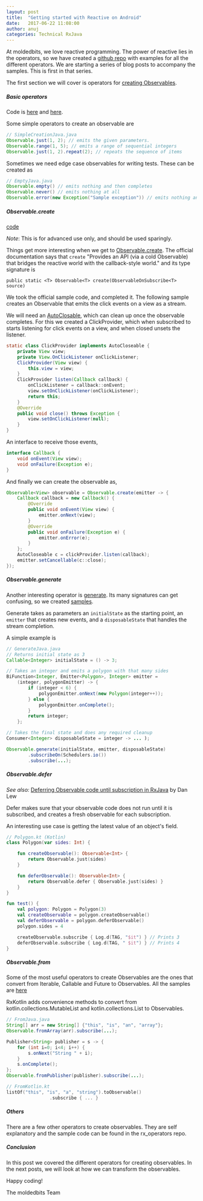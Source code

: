 ```yaml
---
layout: post
title:  "Getting started with Reactive on Android"
date:   2017-06-22 11:08:00
author: anuj
categories: Technical RxJava
---
```


At moldedbits, we love reactive programming. The power of reactive lies in the operators, so we have created a [github repo][rx_operators] with examples for all the different operators. We are starting a series of blog posts to accompany the samples. This is first in that series.

The first section we will cover is operators for [creating Observables][creating-obserables].

##### Basic operators

Code is [here][simple] and [here][empty].

Some simple operators to create an observable are

```Java
// SimpleCreationJava.java
Observable.just(1, 2); // emits the given parameters.
Observable.range(1, 5); // emits a range of sequential integers
Observable.just(1, 2).repeat(2); // repeats the sequence of items
```

Sometimes we need edge case observables for writing tests. These can be created as

```Java
// EmptyJava.java
Observable.empty() // emits nothing and then completes
Observable.never() // emits nothing at all
Observable.error(new Exception("Sample exception")) // emits nothing and signals an error
```

##### Observable.create

[code][create-sample]

_Note_: This is for advanced use only, and should be used sparingly.

Things get more interesting when we get to [Observable.create][create]. The official documentation says that `create` "Provides an API (via a cold Observable) that bridges the reactive world with the callback-style world." and its type signature is

`public static <T> Observable<T> create(ObservableOnSubscribe<T> source)`

We took the official sample code, and completed it. The following sample creates an Observable that emits the click events on a view as a stream.

We will need an [AutoClosable][auto-closable], which can clean up once the observable completes. For this we created a ClickProvider, which when subscribed to starts listening for click events on a view, and when closed unsets the listener.

```Java
static class ClickProvider implements AutoCloseable {
    private View view;
    private View.OnClickListener onClickListener;
    ClickProvider(View view) {
        this.view = view;
    }
    ClickProvider listen(Callback callback) {
        onClickListener = callback::onEvent;
        view.setOnClickListener(onClickListener);
        return this;
    }
    @Override
    public void close() throws Exception {
        view.setOnClickListener(null);
    }
}
```

An interface to receive those events,

```Java
interface Callback {
    void onEvent(View view);
    void onFailure(Exception e);
}
```

And finally we can create the observable as,

```Java
Observable<View> observable = Observable.create(emitter -> {
    Callback callback = new Callback() {
        @Override
        public void onEvent(View view) {
            emitter.onNext(view);
        }
        @Override
        public void onFailure(Exception e) {
            emitter.onError(e);
        }
    };
    AutoCloseable c = clickProvider.listen(callback);
    emitter.setCancellable(c::close);
});
```

##### Observable.generate

Another interesting operator is [generate][generate-javadoc]. Its many signatures can get confusing, so we created [samples][generate-sample].

Generate takes as parameters an `initialState` as the starting point, an `emitter` that creates new events, and a `disposableState` that handles the stream completion.

A simple example is

```Java
// GenerateJava.java
// Returns initial state as 3
Callable<Integer> initialState = () -> 3;

// Takes an integer and emits a polygon with that many sides
BiFunction<Integer, Emitter<Polygon>, Integer> emitter =
    (integer, polygonEmitter) -> {
        if (integer < 6) {
            polygonEmitter.onNext(new Polygon(integer++));
        } else {
            polygonEmitter.onComplete();
        }
        return integer;
    };

// Takes the final state and does any required cleanup
Consumer<Integer> disposableState = integer -> ... );

Observable.generate(initialState, emitter, disposableState)
        .subscribeOn(Schedulers.io())
        .subscribe(...);
```

##### Observable.defer

_See also:_ [Deferring Observable code until subscription in RxJava][dan-defer] by Dan Lew

Defer makes sure that your observable code does not run until it is subscribed, and creates a fresh observable for each subscription.

An interesting use case is getting the latest value of an object's field.

```Kotlin
// Polygon.kt (Kotlin)
class Polygon(var sides: Int) {

    fun createObservable(): Observable<Int> {
        return Observable.just(sides)
    }

    fun deferObservable(): Observable<Int> {
        return Observable.defer { Observable.just(sides) }
    }
}

fun test() {
    val polygon: Polygon = Polygon(3)
    val createObservable = polygon.createObservable()
    val deferObservable = polygon.deferObservable()
    polygon.sides = 4

    createObservable.subscribe { Log.d(TAG, "$it") } // Prints 3
    deferObservable.subscribe { Log.d(TAG, " $it") } // Prints 4
}
```

##### Observable.from

Some of the most useful operators to create Observables are the ones that convert from Iterable, Callable and Future to Observables. All the samples are [here][from-samples]

RxKotlin adds convenience methods to convert from kotlin.collections.MutableList and kotlin.collections.List to Observables.

```java
// FromJava.java
String[] arr = new String[] {"this", "is", "an", "array"};
Observable.fromArray(arr).subscribe(...);

Publisher<String> publisher = s -> {
    for (int i=0; i<4; i++) {
        s.onNext("String " + i);
    }
    s.onComplete();
};
Observable.fromPublisher(publisher).subscribe(...);
```

```Kotlin
// FromKotlin.kt
listOf("this", "is", "a", "string").toObservable()
                .subscribe { ... }
```

##### Others

There are a few other operators to create observables. They are self explanatory and the sample code can be found in the rx_operators repo.

##### Conclusion

In this post we covered the different operators for creating observables. In the next posts, we will look at how we can transform the observables.

Happy coding!

The moldedbits Team

[reactive-website]: http://reactivex.io/
[rx_operators]: https://github.com/moldedbits/rx_operators
[creating-obserables]: http://reactivex.io/documentation/operators.html#creating
[create]: http://reactivex.io/documentation/operators/create.html
[auto-closable]: https://docs.oracle.com/javase/8/docs/api/java/lang/AutoCloseable.html
[create-sample]: https://github.com/moldedbits/rx_operators/blob/master/app/src/main/java/com/moldedbits/reactiveoperators/creating/create/CreateJava.java
[generate-sample]: https://github.com/moldedbits/rx_operators/blob/master/app/src/main/java/com/moldedbits/reactiveoperators/creating/create/GenerateJava.java
[generate-javadoc]: http://reactivex.io/RxJava/2.x/javadoc/io/reactivex/Observable.html
[simple]: https://github.com/moldedbits/rx_operators/blob/master/app/src/main/java/com/moldedbits/reactiveoperators/creating/simple
[empty]: https://github.com/moldedbits/rx_operators/blob/master/app/src/main/java/com/moldedbits/reactiveoperators/creating/empty
[dan-defer]: http://blog.danlew.net/2015/07/23/deferring-observable-code-until-subscription-in-rxjava/
[from-samples]: https://github.com/moldedbits/rx_operators/tree/master/app/src/main/java/com/moldedbits/reactiveoperators/creating/from
